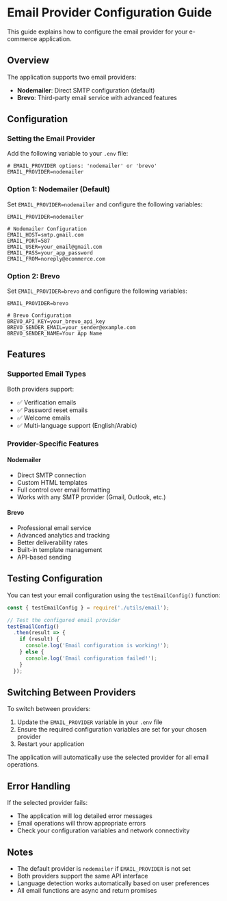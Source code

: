 # Email Provider Configuration Guide

This guide explains how to configure the email provider for your e-commerce application.

## Overview

The application supports two email providers:
- **Nodemailer**: Direct SMTP configuration (default)
- **Brevo**: Third-party email service with advanced features

## Configuration

### Setting the Email Provider

Add the following variable to your `.env` file:

```env
# EMAIL_PROVIDER options: 'nodemailer' or 'brevo'
EMAIL_PROVIDER=nodemailer
```

### Option 1: Nodemailer (Default)

Set `EMAIL_PROVIDER=nodemailer` and configure the following variables:

```env
EMAIL_PROVIDER=nodemailer

# Nodemailer Configuration
EMAIL_HOST=smtp.gmail.com
EMAIL_PORT=587
EMAIL_USER=your_email@gmail.com
EMAIL_PASS=your_app_password
EMAIL_FROM=noreply@ecommerce.com
```

### Option 2: Brevo

Set `EMAIL_PROVIDER=brevo` and configure the following variables:

```env
EMAIL_PROVIDER=brevo

# Brevo Configuration
BREVO_API_KEY=your_brevo_api_key
BREVO_SENDER_EMAIL=your_sender@example.com
BREVO_SENDER_NAME=Your App Name
```

## Features

### Supported Email Types

Both providers support:
- ✅ Verification emails
- ✅ Password reset emails
- ✅ Welcome emails
- ✅ Multi-language support (English/Arabic)

### Provider-Specific Features

#### Nodemailer
- Direct SMTP connection
- Custom HTML templates
- Full control over email formatting
- Works with any SMTP provider (Gmail, Outlook, etc.)

#### Brevo
- Professional email service
- Advanced analytics and tracking
- Better deliverability rates
- Built-in template management
- API-based sending

## Testing Configuration

You can test your email configuration using the `testEmailConfig()` function:

```javascript
const { testEmailConfig } = require('./utils/email');

// Test the configured email provider
testEmailConfig()
  .then(result => {
    if (result) {
      console.log('Email configuration is working!');
    } else {
      console.log('Email configuration failed!');
    }
  });
```

## Switching Between Providers

To switch between providers:

1. Update the `EMAIL_PROVIDER` variable in your `.env` file
2. Ensure the required configuration variables are set for your chosen provider
3. Restart your application

The application will automatically use the selected provider for all email operations.

## Error Handling

If the selected provider fails:
- The application will log detailed error messages
- Email operations will throw appropriate errors
- Check your configuration variables and network connectivity

## Notes

- The default provider is `nodemailer` if `EMAIL_PROVIDER` is not set
- Both providers support the same API interface
- Language detection works automatically based on user preferences
- All email functions are async and return promises